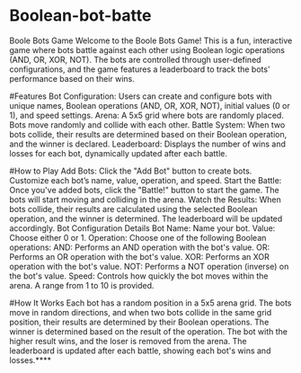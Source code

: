 # Boolean-bot-batte
Boole Bots Game
Welcome to the Boole Bots Game! This is a fun, interactive game where bots battle against each other using Boolean logic operations (AND, OR, XOR, NOT). The bots are controlled through user-defined configurations, and the game features a leaderboard to track the bots' performance based on their wins.

#Features
Bot Configuration: Users can create and configure bots with unique names, Boolean operations (AND, OR, XOR, NOT), initial values (0 or 1), and speed settings.
Arena: A 5x5 grid where bots are randomly placed. Bots move randomly and collide with each other.
Battle System: When two bots collide, their results are determined based on their Boolean operation, and the winner is declared.
Leaderboard: Displays the number of wins and losses for each bot, dynamically updated after each battle.

#How to Play
Add Bots: Click the "Add Bot" button to create bots. Customize each bot’s name, value, operation, and speed.
Start the Battle: Once you've added bots, click the "Battle!" button to start the game. The bots will start moving and colliding in the arena.
Watch the Results: When bots collide, their results are calculated using the selected Boolean operation, and the winner is determined. The leaderboard will be updated accordingly.
Bot Configuration Details
Bot Name: Name your bot.
Value: Choose either 0 or 1.
Operation: Choose one of the following Boolean operations:
AND: Performs an AND operation with the bot's value.
OR: Performs an OR operation with the bot's value.
XOR: Performs an XOR operation with the bot's value.
NOT: Performs a NOT operation (inverse) on the bot's value.
Speed: Controls how quickly the bot moves within the arena. A range from 1 to 10 is provided.

#How It Works
Each bot has a random position in a 5x5 arena grid.
The bots move in random directions, and when two bots collide in the same grid position, their results are determined by their Boolean operations.
The winner is determined based on the result of the operation. The bot with the higher result wins, and the loser is removed from the arena.
The leaderboard is updated after each battle, showing each bot's wins and losses.****

